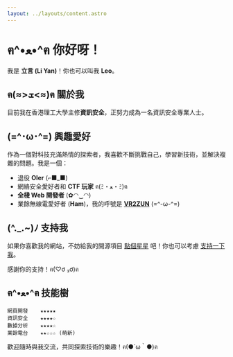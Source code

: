 ```yaml
---
layout: ../layouts/content.astro
---
```


<h1 class="text-center mb-12">ฅ^•ﻌ•^ฅ 你好呀！</h1>

我是 **立言 (Li Yan)**！你也可以叫我 **Leo**。

## ฅ(≈>ܫ<≈)ฅ 關於我

目前我在香港理工大學主修**資訊安全**，正努力成為一名資訊安全專業人士。

## (=^･ω･^=) 興趣愛好

作為一個對科技充滿熱情的探索者，我喜歡不斷挑戰自己，學習新技術，並解決複雜的問題。我是一個：

* 退役 **OIer** (⌐■\_■)
* 網絡安全愛好者和 **CTF 玩家** ฅ(ﾐ・ﻌ・ﾐ)ฅ
* **全棧 Web 開發者** (✿◠‿◠)
* 業餘無線電愛好者 (**Ham**)，我的呼號是 <a href="//vr2zun.com" target="_blank" rel="noopener noreferrer">**VR2ZUN**</a> (=^-ω-^=)

## (^.\_.~)ﾉ 支持我

如果你喜歡我的網站，不妨給我的開源項目 <a href="//github.com/liyanqwq/liyan.moe" target="_blank" rel="noopener noreferrer">點個星星</a> 吧！你也可以考慮 <a href="/donate">支持一下我</a>。

感謝你的支持！ฅ(♡ơ ₃ơ)ฅ

## ฅ^•ﻌ•^ฅ 技能樹

```
網頁開發    ★★★★★
資訊安全    ★★★★☆
數據分析    ★★★★☆
業餘電台    ★★☆☆☆ (萌新)
```

歡迎隨時與我交流，共同探索技術的樂趣！ฅ(●´ω｀●)ฅ